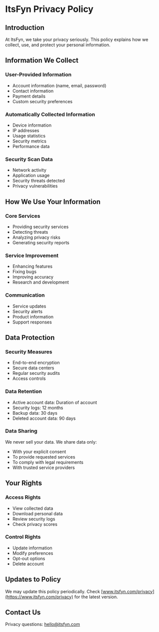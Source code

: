 # ItsFyn Privacy Policy

## Introduction
At ItsFyn, we take your privacy seriously. This policy explains how we collect, use, and protect your personal information.

## Information We Collect

### User-Provided Information
- Account information (name, email, password)
- Contact information
- Payment details
- Custom security preferences

### Automatically Collected Information
- Device information
- IP addresses
- Usage statistics
- Security metrics
- Performance data

### Security Scan Data
- Network activity
- Application usage
- Security threats detected
- Privacy vulnerabilities

## How We Use Your Information

### Core Services
- Providing security services
- Detecting threats
- Analyzing privacy risks
- Generating security reports

### Service Improvement
- Enhancing features
- Fixing bugs
- Improving accuracy
- Research and development

### Communication
- Service updates
- Security alerts
- Product information
- Support responses

## Data Protection

### Security Measures
- End-to-end encryption
- Secure data centers
- Regular security audits
- Access controls

### Data Retention
- Active account data: Duration of account
- Security logs: 12 months
- Backup data: 30 days
- Deleted account data: 90 days

### Data Sharing
We never sell your data. We share data only:
- With your explicit consent
- To provide requested services
- To comply with legal requirements
- With trusted service providers

## Your Rights

### Access Rights
- View collected data
- Download personal data
- Review security logs
- Check privacy scores

### Control Rights
- Update information
- Modify preferences
- Opt-out options
- Delete account

## Updates to Policy
We may update this policy periodically. Check [www.itsfyn.com/privacy](https://www.itsfyn.com/privacy) for the latest version.

## Contact Us
Privacy questions: hello@itsfyn.com
